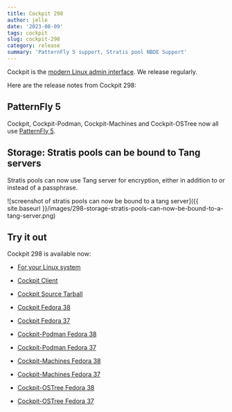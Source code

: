 ```yaml
---
title: Cockpit 298
author: jelle
date: '2023-08-09'
tags: cockpit
slug: cockpit-298
category: release
summary: 'PatternFly 5 support, Stratis pool NBDE Support'
---
```


Cockpit is the [modern Linux admin interface](https://cockpit-project.org/).
We release regularly.

Here are the release notes from Cockpit 298:

## PatternFly 5

Cockpit, Cockpit-Podman, Cockpit-Machines and Cockpit-OSTree now all use [PatternFly 5](https://www.patternfly.org/get-started/release-highlights/).

## Storage: Stratis pools can be bound to Tang servers

Stratis pools can now use Tang server for encryption, either in addition to or instead of a passphrase.

![screenshot of stratis pools can now be bound to a tang server]({{ site.baseurl }}/images/298-storage-stratis-pools-can-now-be-bound-to-a-tang-server.png)


## Try it out

Cockpit 298 is available now:

* [For your Linux system](https://cockpit-project.org/running.html)
* [Cockpit Client](https://flathub.org/apps/details/org.cockpit_project.CockpitClient)

* [Cockpit Source Tarball](https://github.com/cockpit-project/cockpit/releases/tag/298)
* [Cockpit Fedora 38](https://bodhi.fedoraproject.org/updates/FEDORA-2023-c054c64fce)
* [Cockpit Fedora 37](https://bodhi.fedoraproject.org/updates/FEDORA-2023-f3b3f454df)
* [Cockpit-Podman Fedora 38](https://bodhi.fedoraproject.org/updates/FEDORA-2023-8c8c9d4038)
* [Cockpit-Podman Fedora 37](https://bodhi.fedoraproject.org/updates/FEDORA-2023-3de0727278)
* [Cockpit-Machines Fedora 38](https://bodhi.fedoraproject.org/updates/FEDORA-2023-24ce36a56f)
* [Cockpit-Machines Fedora 37](https://bodhi.fedoraproject.org/updates/FEDORA-2023-722f7c12eb)
* [Cockpit-OSTree Fedora 38](https://bodhi.fedoraproject.org/updates/FEDORA-2023-e4328bfe60)
* [Cockpit-OSTree Fedora 37](https://bodhi.fedoraproject.org/updates/FEDORA-2023-db1466c00d)
